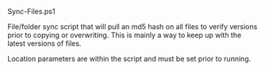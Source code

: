 Sync-Files.ps1

File/folder sync script that will pull an md5 hash on all files to verify versions prior to copying or overwriting.  This is mainly a way to keep up with the latest versions of files.

Location parameters are within the script and must be set prior to running.